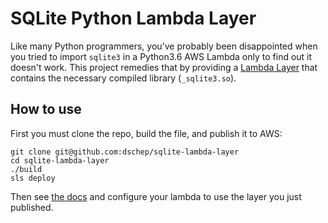 # SQLite Python Lambda Layer
Like many Python programmers, you've probably been disappointed when you tried to import `sqlite3`
in a Python3.6 AWS Lambda only to find out it doesn't work. This project remedies that by providing
a [Lambda Layer](https://LAMBALAYERSLINK) that contains the necessary compiled library
(`_sqlite3.so`).

## How to use
First you must clone the repo, build the file, and publish it to AWS:
```shell
git clone git@github.com:dschep/sqlite-lambda-layer
cd sqlite-lambda-layer
./build
sls deploy
```
Then see [the docs](https://serverless.com/framework/docs/providers/aws/guide/functions/#layers)
and configure your lambda to use the layer you just published.
